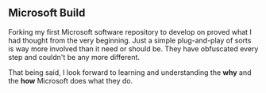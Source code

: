 ## Microsoft Build

Forking my first Microsoft software repository to develop on proved what I had 
thought from the very beginning.  Just a simple plug-and-play of sorts is way
more involved than it need or should be.  They have obfuscated every step and
couldn't be any more different.

That being said, I look forward to learning and understanding the **why** and
the __how__ Microsoft does what they do.